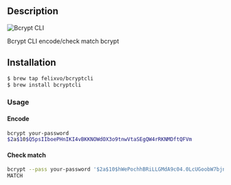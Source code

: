 ## Description
![Bcrypt CLI](https://raw.githubusercontent.com/felixvo/homebrew-bcrypt/master/terminal.svg)

Bcrypt CLI encode/check match bcrypt

## Installation

```bash
$ brew tap felixvo/bcryptcli
$ brew install bcryptcli
```

### Usage
#### Encode

```bash
bcrypt your-password
$2a$10$Q5psIIboePHnIKI4vBKKNOWdOX3o9tnwVtaSEgQW4rRKNMDftQFVm
```

#### Check match

```bash
bcrypt --pass your-password '$2a$10$hWePochhBRiLLGMdA9c04.0LcUGoobW7bjnbxpFT.ib6jlnCIlJ/6'
MATCH
```
